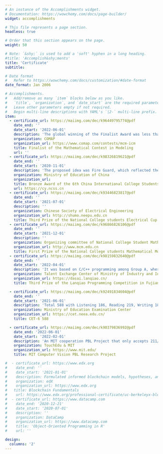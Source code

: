 ```yaml
---
# An instance of the Accomplishments widget.
# Documentation: https://wowchemy.com/docs/page-builder/
widget: accomplishments

# This file represents a page section.
headless: true

# Order that this section appears on the page.
weight: 50

# Note: `&shy;` is used to add a 'soft' hyphen in a long heading.
#title: 'Accomplish&shy;ments'
title: 'Certificate'
subtitle:

# Date format
#   Refer to https://wowchemy.com/docs/customization/#date-format
date_format: Jan 2006

# Accomplishments.
#   Add/remove as many `item` blocks below as you like.
#   `title`, `organization`, and `date_start` are the required parameters.
#   Leave other parameters empty if not required.
#   Begin multi-line descriptions with YAML's `|2-` multi-line prefix.
item:
  - certificate_url: https://maiimg.com/dec/k96449795774@pdf
    date_end: ''
    date_start: '2022-06-01'
    description: 'The global winning of the Finalist Award was less than 2%. The team was the only Finalist among Fuzhou University in 2022. Matt. was the team leader and responsible for model construction and algorithm implementation based on the Dynamic Forest Carbon Sequestration'
    organization: COMAP
    organization_url: https://www.comap.com/contests/mcm-icm
    title: Finalist of the Mathematical Contest in Modeling
    url: ''
  - certificate_url: https://maiimg.com/dec/k98326819621@pdf
    date_end: ''
    date_start: '2020-11-01'
    description: 'The proposed idea was Fire Guard, which reflected the innovative and commercial nature'
    organization: Ministry of Education of China
    organization_url: 
    title: Bronze Award of the 6th China International College Students' "Internet+'Innovation and Entrepreneurship Competition
    url: https://cy.ncss.cn
  - certificate_url: https://maiimg.com/dec/k93446823817@pdf
    date_end: ''
    date_start: '2021-07-01'
    description: ''
    organization: Chinese Society of Electrical Engineering
    organization_url: http://shumo.neepu.edu.cn
    title: Third Prize of the National College students Electrical Cup Mathematical Modeling Competition
  - certificate_url: https://maiimg.com/dec/k96866826106@pdf
    date_end: ''
    date_start: '2021-12-01'
    description: ''
    organization: Organizing committee of National College Student Mathematical Modeling Competition
    organization_url: http://www.mcm.edu.cn
    title: First Prize of the National College students Mathematical Modeling Competition in Fujian Province
  - certificate_url: https://maiimg.com/dec/k98159832640@pdf
    date_end: ''
    date_start: '2022-04-01'
    description: 'It was based on C/C++ programming among Group A, where nearly all participants were from Project 211/985 Universities'
    organization: Talent Exchange Center of Ministry of Industry and Information Technology
    organization_url: https://dasai.lanqiao.cn/
    title: Third Prize of the Lanqiao Programming Competition in Fujian Province

  - certificate_url: https://maiimg.com/dec/k92491834604@pdf
    date_end: ''
    date_start: '2021-06-01'
    description: 'Total 588 with Listening 186, Reading 219, Writing 183'
    organization: Ministry of Education Examination Center
    organization_url: https://cet.neea.edu.cn/
    title: CET-6 588

  - certificate_url: https://maiimg.com/dec/k90379836992@pdf
    date_end: '2022-06-01'
    date_start: '2022-02-01'
    description: 'An MIT cooperation PBL Project that only accepts 211/985/Other Top University Students. As the team Leader, Jiayuan, personally obtaining $4,150 funding from TouchEdu and 13,000 RMB from Fuzhou University, with two peers from Shanghai University & Xi, an Jiaotong-Liverpool University, to conduct the research on GAN-based Chinese Character Font Migration'
    organization: TouchEdu & MIT
    organization_url: https://www.mit.edu/
    title: MIT Computer Vision PBL Research Project

#  - certificate_url: https://www.edx.org
#    date_end: ''
#    date_start: '2021-01-01'
#    description: Formulated informed blockchain models, hypotheses, and use cases.
#    organization: edX
#    organization_url: https://www.edx.org
#   title: Blockchain Fundamentals
#    url: https://www.edx.org/professional-certificate/uc-berkeleyx-blockchain-fundamentals
#  - certificate_url: https://www.datacamp.com
#    date_end: '2020-12-21'
#    date_start: '2020-07-01'
#    description: ''
#    organization: DataCamp
#    organization_url: https://www.datacamp.com
#    title: 'Object-Oriented Programming in R'
#    url: ''

design:
  columns: '2'
---
```


